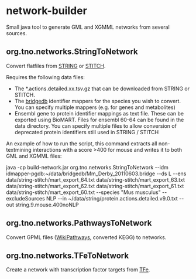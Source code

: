network-builder
===============

Small java tool to generate GML and XGMML networks from several sources.

org.tno.networks.StringToNetwork
--------------------------------

Convert flatfiles from [STRING](http://string-db.org/) or [STITCH](http://stitch.embl.de/).

Requires the following data files:
 * The *.actions.detailed.xx.tsv.gz that can be downloaded from STRING or STITCH.
 * The [bridgedb](http://www.bridgedb.org) identifier mappers for the species you wish to convert. You can specify multiple mappers (e.g. for genes and metabolites)
 * Ensembl gene to protein identifier mappings as text file. These can be exported using BioMART. Files for ensembl 60-64 can be found in the data directory. You can specify multiple files to allow conversion of deprecated protein identifiers still used in STRING / STITCH

An example of how to run the script, this command extracts all non-textmining interactions with a score >400 for mouse and writes it to both GML and XGMML files:
  
  java -cp build-network.jar org.tno.networks.StringToNetwork --idm idmapper-pgdb:~/data/bridgedb/Mm_Derby_20110603.bridge
  --ds L --ens data/string-stitch/mart_export_64.txt data/string-stitch/mart_export_63.txt 
  data/string-stitch/mart_export_62.txt data/string-stitch/mart_export_61.txt data/string-stitch/mart_export_60.txt 
  --species "Mus musculus" --excludeSources NLP --in ~/data/string/protein.actions.detailed.v9.0.txt 
  --out string.9.mouse.400noNLP
  
org.tno.networks.PathwaysToNetwork
--------------------------------

Convert GPML files ([WikiPathways](http://www.wikipathways.org), converted KEGG) to networks.

org.tno.networks.TFeToNetwork
--------------------------------

Create a network with transcription factor targets from [TFe](http://burgundy.cmmt.ubc.ca/tfe/).
